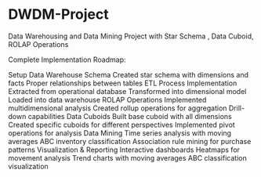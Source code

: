# DWDM-Project
Data Warehousing and Data Mining Project with Star Schema , Data Cuboid, ROLAP Operations 

Complete Implementation Roadmap:

Setup Data Warehouse Schema
Created star schema with dimensions and facts
Proper relationships between tables
ETL Process Implementation
Extracted from operational database
Transformed into dimensional model
Loaded into data warehouse
ROLAP Operations
Implemented multidimensional analysis
Created rollup operations for aggregation
Drill-down capabilities
Data Cuboids
Built base cuboid with all dimensions
Created specific cuboids for different perspectives
Implemented pivot operations for analysis
Data Mining
Time series analysis with moving averages
ABC inventory classification
Association rule mining for purchase patterns
Visualization & Reporting
Interactive dashboards
Heatmaps for movement analysis
Trend charts with moving averages
ABC classification visualization


